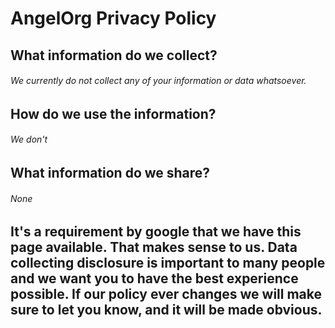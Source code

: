 # AngelOrg Privacy Policy
## What information do we collect?
###### We currently do not collect any of your information or data whatsoever.
## How do we use the information?
###### We don't
## What information do we share?
###### None
## It's a requirement by google that we have this page available. That makes sense to us. Data collecting disclosure is important to many people and we want you to have the best experience possible. If our policy ever changes we will make sure to let you know, and it will be made obvious.
